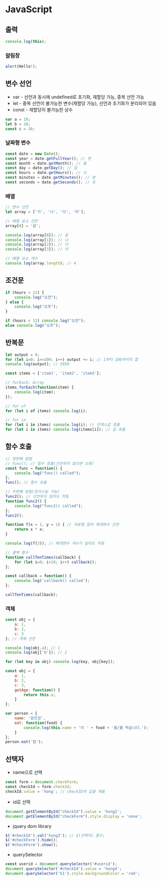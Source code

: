 # JavaScript

## 출력
```javascript
console.log(this);
```

### 알림창
```javascript
alert(Hello!);
```

## 변수 선언
- var - 선언과 동시에 undefined로 초기화, 재할당 가능, 중복 선언 가능
- let - 중복 선언이 불가능한 변수(재할당 가능), 선언과 초기화가 분리되어 있음
- const - 재할당이 불가능한 상수
```javascript
var a = 10;
let b = 20;
const c = 30;
```

### 날짜형 변수
```javascript
const date = new Date();
const year = date.getFullYear(); // 연
const month = date.getMonth(); // 월
const day = date.getDay(); // 일
const hours = date.getHours(); // 시
const minutes = date.getMinutes(); // 분
const seconds = date.getSeconds(); // 초
```

### 배열
```javascript
// 변수 선언
let array = ['가', '나', '다', '라'];

// 배열 요소 선언
array[0] = '윤';

console.log(array[0]); // 윤
console.log(array[1]); // 나
console.log(array[2]); // 다
console.log(array[3]); // 라

// 배열 요소 개수
console.log(array.length); // 4
```

## 조건문
```javascript
if (hours < 12) {
    console.log("오전");
} else {
    console.log("오후");
}

if (hours < 12) console.log("오전");
else console.log("오후");
```

## 반복문
```javascript
let output = 0;
for (let i=0; i<=100; i++) output += i; // 1부터 100까지의 합
console.log(output); // 5050

const items = ['item1', 'item2', 'item3'];

// forEach: Array
items.forEach(function(item) {
    console.log(item);
});

// for of
for (let i of items) console.log(i);

// for in
for (let i in items) console.log(i); // 인덱스값 호출
for (let i in items) console.log(items[i]); // 값 호출
```

## 함수 호출
```javascript
// 첫번째 방법
// func(); // 함수 호출(선언하지 않으면 오류)
const func = function() {
    console.log("func() called");
};
func(); // 함수 호출

// 두번째 방법(호이스팅 가능)
func2(); // 선언하지 않아도 작동
function func2() {
    console.log("func2() called");
};
func2();

function f(x = 1, y = 1) { // 자료형 없이 매개변수 선언
    return x * x;
}

console.log(f(3)); // 매개변수 개수가 달라도 작동

// 콜백 함수
function callTenTimes(callback) {
    for (let i=0; i<10; i++) callback();
};

const callback = function() {
    console.log('callback() called');
};

callTenTimes(callback);
```

### 객체
```javascript
const obj = {
    a: 1,
    b: 2,
    c: 3
}; // 객체 선언

console.log(obj.a); // 1
console.log(obj['b']); // 2

for (let key in obj) console.log(key, obj[key]);

const obj = {
    a: 1,
    b: 2,
    c: 3,
    getAge: function() {
        return this.a;
    }
};

var person = {
    name: '윤인성',
    eat: function(food) {
        console.log(this.name + '이 ' + food + '을/를 먹습니다.');
    }
};
person.eat('밥');
```

## 선택자
- name으로 선택
```javascript
const form = document.checkForm;
const checkId = form.checkId;
checkId.value = 'hong'; // checkID의 값을 채움
```

- id로 선택
```javascript
document.getElementById("checkId").value = 'hong2';
document.getElementById("checkForm").style.display = 'none';
```

- jquery dom library
```javascript
$('#checkId').val('hong3'); // $(선택자).함수;
$('#checkForm').hide();
$('#checkForm').show();
```

- querySelector
```javascript
const userid = document.querySelector('#userid');
document.querySelector('#checkId').value = 'hong4';
document.querySelector('h1').style.backgroundColor = 'red';
```